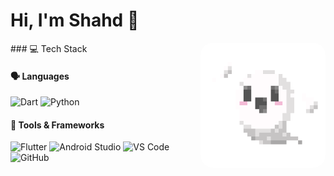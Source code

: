 
<h1 align="left">Hi, I'm Shahd 👋</h1>
<img align="right" src="https://github.com/Shahd0sman/Shahd0sman/blob/main/Ghost.gif" width="200" style="border-radius:20px;">
### 💻 Tech Stack

#### 🗣️ Languages
![Dart](https://img.shields.io/badge/Dart-0175C2?logo=dart&logoColor=white)
![Python](https://img.shields.io/badge/Python-3776AB?logo=python&logoColor=white)

#### 🧰 Tools & Frameworks
![Flutter](https://img.shields.io/badge/Flutter-02569B?logo=flutter&logoColor=white)
![Android Studio](https://img.shields.io/badge/Android%20Studio-3DDC84?logo=androidstudio&logoColor=white)
![VS Code](https://img.shields.io/badge/VS%20Code-007ACC?logo=visualstudiocode&logoColor=white)
![GitHub](https://img.shields.io/badge/GitHub-181717?logo=github&logoColor=white)
